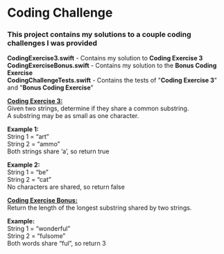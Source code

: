 # Coding Challenge

### This project contains my solutions to a couple coding challenges I was provided

**CodingExercise3.swift**      	 - Contains my solution to **Coding Exercise 3**  
**CodingExerciseBonus.swift**  - Contains my solution to the **Bonus Coding Exercise**  
**CodingChallengeTests.swift** - Contains the tests of "**Coding Exercise 3**" and "**Bonus Coding Exercise**"  

**<u>Coding Exercise 3:</u>**  
Given two strings, determine if they share a common substring.  
A substring may be as small as one character.

**Example 1:**  
String 1 = “art”  
String 2 = “ammo”  
Both strings share ‘a’, so return true

**Example 2:**  
String 1 = “be”  
String 2 = “cat”  
No characters are shared, so return false

**<u>Coding Exercise Bonus:</u>**  
Return the length of the longest substring shared by two strings.

**Example:**  
String 1 = “wonderful”  
String 2 = “fulsome”  
Both words share “ful”, so return 3
